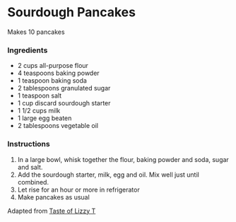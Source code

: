 # Sourdough Pancakes
Makes 10 pancakes

### Ingredients
- 2 cups all-purpose flour
- 4 teaspoons baking powder
- 1 teaspoon baking soda
- 2 tablespoons granulated sugar
- 1 teaspoon salt
- 1 cup discard sourdough starter
- 1 1/2 cups milk
- 1 large egg beaten
- 2 tablespoons vegetable oil

### Instructions
1. In a large bowl, whisk together the flour, baking powder and soda, sugar and salt.
2. Add the sourdough starter, milk, egg and oil. Mix well just until combined.
3. Let rise for an hour or more in refrigerator
4. Make pancakes as usual

Adapted from [Taste of Lizzy T](https://www.tastesoflizzyt.com/sourdough-pancakes/)
